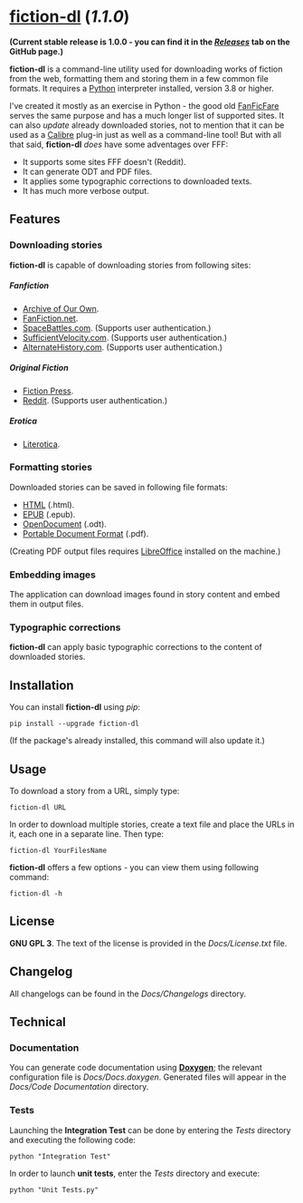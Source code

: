 # [fiction-dl](https://github.com/DreamCobbler/fiction-dl) (*1.1.0*)

**(Current stable release is 1.0.0 - you can find it in the *[Releases](https://github.com/DreamCobbler/fiction-dl/releases)* tab on the GitHub page.)**

**fiction-dl** is a command-line utility used for downloading works of fiction from the web, formatting them and storing them in a few common file formats. It requires a [Python](https://www.python.org/) interpreter installed, version 3.8 or higher.

I've created it mostly as an exercise in Python - the good old [FanFicFare](https://github.com/JimmXinu/FanFicFare) serves the same purpose and has a much longer list of supported sites. It can also *update* already downloaded stories, not to mention that it can be used as a [Calibre](https://calibre-ebook.com/) plug-in just as well as a command-line tool! But with all that said, **fiction-dl** *does* have some adventages over FFF:

- It supports some sites FFF doesn't (Reddit).
- It can generate ODT and PDF files.
- It applies some typographic corrections to downloaded texts.
- It has much more verbose output.

## Features

### Downloading stories

**fiction-dl** is capable of downloading stories from following sites:

##### Fanfiction

- [Archive of Our Own](https://archiveofourown.org/).
- [FanFiction.net](https://www.fanfiction.net/).
- [SpaceBattles.com](https://forums.spacebattles.com/). (Supports user authentication.)
- [SufficientVelocity.com](https://forums.sufficientvelocity.com/). (Supports user authentication.)
- [AlternateHistory.com](https://www.alternatehistory.com/forum/). (Supports user authentication.)

##### Original Fiction

- [Fiction Press](https://www.fictionpress.com/).
- [Reddit](https://www.reddit.com/). (Supports user authentication.)

##### Erotica

- [Literotica](https://www.literotica.com/).

### Formatting stories

Downloaded stories can be saved in following file formats:

- [HTML](https://en.wikipedia.org/wiki/HTML) (.html).
- [EPUB](https://en.wikipedia.org/wiki/EPUB) (.epub).
- [OpenDocument](https://en.wikipedia.org/wiki/OpenDocument) (.odt).
- [Portable Document Format](https://en.wikipedia.org/wiki/PDF) (.pdf).

(Creating PDF output files requires [LibreOffice](https://www.libreoffice.org/) installed on the machine.)

### Embedding images

The application can download images found in story content and embed them in output files.

### Typographic corrections

**fiction-dl** can apply basic typographic corrections to the content of downloaded stories.

## Installation

You can install **fiction-dl** using *pip*:

    pip install --upgrade fiction-dl

(If the package's already installed, this command will also update it.)

## Usage

To download a story from a URL, simply type:

    fiction-dl URL

In order to download multiple stories, create a text file and place the URLs in it, each one in a separate line. Then type:

    fiction-dl YourFilesName

**fiction-dl** offers a few options - you can view them using following command:

    fiction-dl -h

## License

**GNU GPL 3**. The text of the license is provided in the *Docs/License.txt* file.

## Changelog

All changelogs can be found in the *Docs/Changelogs* directory.

## Technical

### Documentation

You can generate code documentation using [**Doxygen**](https://www.doxygen.nl/index.html); the relevant configuration file is *Docs/Docs.doxygen*. Generated files will appear in the *Docs/Code Documentation* directory.

### Tests

Launching the **Integration Test** can be done by entering the *Tests* directory and executing the following code:

    python "Integration Test"

In order to launch **unit tests**, enter the *Tests* directory and execute:

    python "Unit Tests.py"
